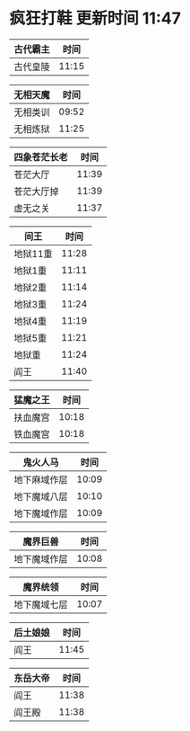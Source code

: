 # 疯狂打鞋 更新时间 11:47

| 古代霸主   | 时间    |
|--------|-------|
| 古代皇陵 | 11:15 |

| 无相天魔   | 时间    |
|--------|-------|
| 无相类训 | 09:52 |
| 无相炼狱 | 11:25 |

| 四象苍茫长老   | 时间    |
|--------|-------|
| 苍茫大厅 | 11:39 |
| 苍茫大厅掉 | 11:39 |
| 虚无之关 | 11:37 |

| 间王   | 时间    |
|--------|-------|
| 地狱11重 | 11:28 |
| 地狱1重 | 11:11 |
| 地狱2重 | 11:14 |
| 地狱3重 | 11:24 |
| 地狱4重 | 11:19 |
| 地狱5重 | 11:21 |
| 地狱重 | 11:24 |
| 阎王 | 11:40 |

| 猛魔之王   | 时间    |
|--------|-------|
| 扶血魔宫 | 10:18 |
| 铁血魔宫 | 10:18 |

| 鬼火人马   | 时间    |
|--------|-------|
| 地下麻域作层 | 10:09 |
| 地下魔域八层 | 10:10 |
| 地下魔域作层 | 10:09 |

| 魔界巨兽   | 时间    |
|--------|-------|
| 地下魔域作层 | 10:08 |

| 魔界统领   | 时间    |
|--------|-------|
| 地下魔域七层 | 10:07 |

| 后土娘娘   | 时间    |
|--------|-------|
| 阎王 | 11:45 |

| 东岳大帝   | 时间    |
|--------|-------|
| 阎王 | 11:38 |
| 阎王殿 | 11:38 |